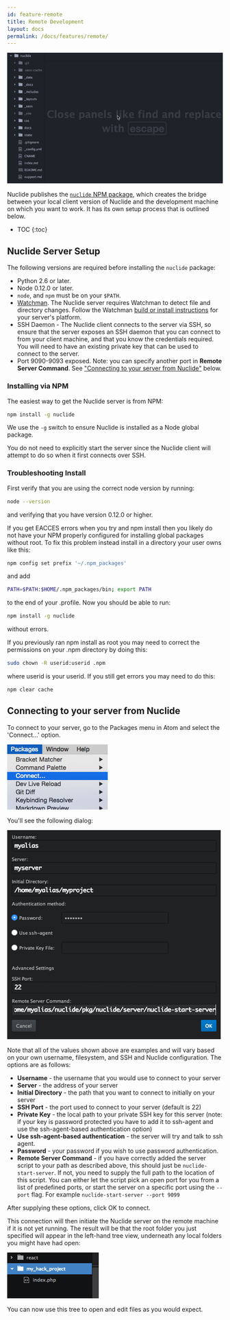 ```yaml
---
id: feature-remote
title: Remote Development
layout: docs
permalink: /docs/features/remote/
---
```


![Nuclide connecting to a remote server](/static/images/docs/NuclideRemote.gif)

Nuclide publishes the
[`nuclide` NPM package](https://www.npmjs.com/package/nuclide), which creates
the bridge between your local client version of Nuclide and the development
machine on which you want to work. It has its own setup process that is outlined
below.

* TOC
{:toc}

## Nuclide Server Setup

The following versions are required before installing the `nuclide` package:

+ Python 2.6 or later.
+ Node 0.12.0 or later.
+ `node`, and `npm` must be on your `$PATH`.
+ [Watchman](https://facebook.github.io/watchman). The Nuclide server
requires Watchman to detect file and directory changes. Follow the Watchman
[build or install instructions](http://facebook.github.io/watchman/docs/install.html#build-install)
for your server's platform.
+ SSH Daemon - The Nuclide client connects to the server via SSH, so
ensure that the server exposes an SSH daemon that you can connect to from your
client machine, and that you know the credentials required. You will need to
have an existing private key that can be used to connect to the server.
+ Port 9090-9093 exposed.  Note: you can specify another port in
**Remote Server Command**. See
["Connecting to your server from Nuclide"](#connecting-to-your-server-from-nuclide)
below.

### Installing via NPM

The easiest way to get the Nuclide server is from NPM:

```bash
npm install -g nuclide
```

We use the `-g` switch to ensure Nuclide is installed as a Node global package.

You do not need to explicitly start the server since the Nuclide client will
attempt to do so when it first connects over SSH.

### Troubleshooting Install

First verify that you are using the correct node version by running:

```bash
node --version
```

and verifying that you have version 0.12.0 or higher.

If you get EACCES errors when you try and npm install then you likely do not
have your NPM properly configured for installing global packages without root.
To fix this problem instead install in a directory your user owns like this:

```bash
npm config set prefix '~/.npm_packages'
```

and add

```bash
PATH=$PATH:$HOME/.npm_packages/bin; export PATH
```

to the end of your .profile.  Now you should be able to run:

```bash
npm install -g nuclide
```

without errors.

If you previously ran npm install as root you may need to correct the
permissions on your .npm directory by doing this:

```bash
sudo chown -R userid:userid .npm
```

where userid is your userid.  If you still get errors you may need to do this:

```bash
npm clear cache
```

## Connecting to your server from Nuclide

To connect to your server, go to the Packages menu in Atom and select the
'Connect...' option.

![](/static/images/docs/connect_menu.png)

You'll see the following dialog:

![Connect dialog](/static/images/docs/connect.png)

Note that all of the values shown above are examples and will vary based on
your own username, filesystem, and SSH and Nuclide configuration. The options
are as follows:

+ **Username** - the username that you would use to connect to your server
+ **Server** - the address of your server
+ **Initial Directory** - the path that you want to connect to initially on
your server
+ **SSH Port** - the port used to connect to your server (default is 22)
+ **Private Key** - the local path to your private SSH key for this server
(note: if your key is password protected you have to add it to ssh-agent and use
the ssh-agent-based authentication option)
+ **Use ssh-agent-based authentication** - the server will try and talk to ssh
agent.
+ **Password** - your password if you wish to use password authentication.
+ **Remote Server Command** - if you have correctly added the server script
to your path as described above, this should just be `nuclide-start-server`.
If not, you need to supply the full path to the location of this script. You
can either let the script pick an open port for you from a list of predefined
ports, or start the server on a specific port using the `--port` flag.
For example `nuclide-start-server --port 9099`

After supplying these options, click OK to connect.

This connection will then initiate the Nuclide server on the remote machine if
it is not yet running. The result will be that the root folder you just
specified will appear in the left-hand tree view, underneath any local folders
you might have had open:

![](/static/images/docs/tree_remote.png)

You can now use this tree to open and edit files as you would expect.
